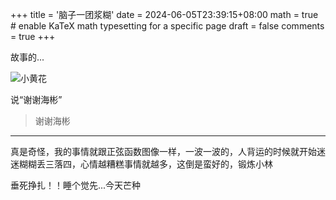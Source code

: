 +++
title = '脑子一团浆糊'
date = 2024-06-05T23:39:15+08:00
math = true                                 # enable KaTeX math typesetting for a specific page
draft = false
comments = true
+++

故事的...

![小黄花](https://pic4.zhimg.com/80/v2-f6598674aa505a28aa1323fdbb6b4677_1440w.webp)



说“谢谢海彬”

>谢谢海彬



-----

真是奇怪，我的事情就跟正弦函数图像一样，一波一波的，人背运的时候就开始迷迷糊糊丢三落四，心情越糟糕事情就越多，这倒是蛮好的，锻炼小林

垂死挣扎！！睡个觉先...今天芒种
